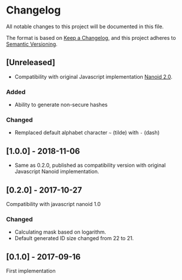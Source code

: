 # Changelog

All notable changes to this project will be documented in this file.

The format is based on [Keep a Changelog](https://keepachangelog.com/en/1.0.0/),
and this project adheres to [Semantic Versioning](https://semver.org/spec/v2.0.0.html).

## [Unreleased]

- Compatibility with original Javascript implementation [Nanoid 2.0](https://github.com/ai/nanoid/blob/master/CHANGELOG.md#20).

### Added

- Ability to generate non-secure hashes

### Changed

- Remplaced default alphabet character `~` (tilde) with `-` (dash)

## [1.0.0] - 2018-11-06

- Same as 0.2.0, published as compatibility version with original Javascript Nanoid implementation.

## [0.2.0] - 2017-10-27

Compatibility with javascript nanoid 1.0

### Changed

- Calculating mask based on logarithm.
- Default generated ID size changed from 22 to 21.

## [0.1.0] - 2017-09-16

First implementation
